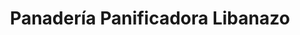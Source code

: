 ---
title: "Panadería Panificadora Libanazo"
url: /caracas/panaderia-panificadora-libanazo/
shop: panadería
---